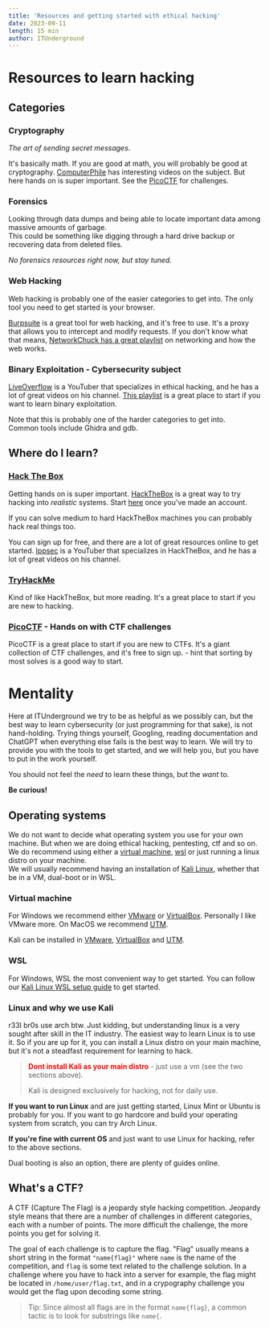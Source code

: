 ```yaml
---
title: 'Resources and getting started with ethical hacking'
date: 2023-09-11
length: 15 min
author: ITUnderground
---
```


# Resources to learn hacking

## Categories

### Cryptography

_The art of sending secret messages_.

It's basically math. If you are good at math, you will probably be good at cryptography. [ComputerPhile](https://www.youtube.com/@Computerphile) has interesting videos on the subject. But here hands on is super important. See the [PicoCTF](https://play.picoctf.org/) for challenges.

### Forensics

Looking through data dumps and being able to locate important data among massive amounts of garbage.  
This could be something like digging through a hard drive backup or recovering data from deleted files.

_No forensics resources right now, but stay tuned._

### Web Hacking

Web hacking is probably one of the easier categories to get into. The only tool you need to get started is your browser.

[Burpsuite](https://portswigger.net/burp) is a great tool for web hacking, and it's free to use. It's a proxy that allows you to intercept and modify requests. If you don't know what that means,
[NetworkChuck has a great playlist](https://www.youtube.com/watch?v=S7MNX_UD7vY&list=PLIhvC56v63IJVXv0GJcl9vO5Z6znCVb1P&pp=iAQB) on networking and how the web works.

### Binary Exploitation - Cybersecurity subject

[LiveOverflow](https://www.youtube.com/@LiveOverflow) is a YouTuber that specializes in ethical hacking, and he has a lot of great videos on his channel. [This playlist](https://www.youtube.com/watch?v=iyAyN3GFM7A&list=PLhixgUqwRTjxglIswKp9mpkfPNfHkzyeN&pp=iAQB) is a great place to start if you want to learn binary exploitation.

Note that this is probably one of the harder categories to get into.  
Common tools include Ghidra and gdb.

## Where do I learn?

### [Hack The Box](https://app.hackthebox.com/)

Getting hands on is super important. [HackTheBox](https://app.hackthebox.com/home) is a great way to try hacking into _realistic_ systems. Start [here](https://app.hackthebox.com/starting-point) once you've made an account.

If you can solve medium to hard HackTheBox machines you can probably hack real things too.

You can sign up for free, and there are a lot of great resources online to get started. [Ippsec](https://www.youtube.com/channel/UCa6eh7gCkpPo5XXUDfygQQA) is a YouTuber that specializes in HackTheBox, and he has a lot of great videos on his channel.

### [TryHackMe](https://tryhackme.com/)

Kind of like HackTheBox, but more reading. It's a great place to start if you are new to hacking.

### [PicoCTF](https://picoctf.org/#picogym) - Hands on with CTF challenges

PicoCTF is a great place to start if you are new to CTFs. It's a giant collection of CTF challenges, and it's free to sign up. - hint that sorting by most solves is a good way to start.

# Mentality

Here at ITUnderground we try to be as helpful as we possibly can, but the best way to learn cybersecurity (or just programming for that sake), is not hand-holding. Trying things yourself, Googling, reading documentation and ChatGPT when everything else fails is the best way to learn. We will try to provide you with the tools to get started, and we will help you, but you have to put in the work yourself.

You should not feel the _need_ to learn these things, but the _want_ to.

**Be curious!**

## Operating systems

We do not want to decide what operating system you use for your own machine. But when we are doing ethical hacking, pentesting, ctf and so on. We do recommend using either a [virtual machine](https://en.wikipedia.org/wiki/Virtual_machine), [wsl](/blog/setting-up-kali-windows) or just running a linux distro on your machine.  
We will usually recommend having an installation of [Kali Linux](https://www.kali.org/), whether that be in a VM, dual-boot or in WSL.

### Virtual machine

For Windows we recommend either [VMware](https://www.vmware.com/nordics.html) or [VirtualBox](https://www.virtualbox.org/). Personally I like VMware more.
On MacOS we recommend [UTM](https://mac.getutm.app/).

Kali can be installed in [VMware](https://www.kali.org/docs/virtualization/install-vmware-guest-vm/), [VirtualBox](https://www.kali.org/docs/virtualization/install-virtualbox-guest-vm/) and [UTM](https://docs.getutm.app/guides/kali/).

### WSL

For Windows, WSL the most convenient way to get started. You can follow our [Kali Linux WSL setup guide](/blog/setting-up-kali-windows) to get started.

### Linux and why we use Kali

r33l br0s use arch btw.
Just kidding, but understanding linux is a very sought after skill in the IT industry. The easiest way to learn Linux is to use it. So if you are up for it, you can install a Linux distro on your main machine, but it's not a steadfast requirement for learning to hack.

> <span style="color:red"><b>Dont install Kali as your main distro</b></span> - just use a vm (see the two sections above).
>
> Kali is designed exclusively for hacking, not for daily use.

**If you want to run Linux** and are just getting started, Linux Mint or Ubuntu is probably for you. If you want to go hardcore and build your operating system from scratch, you can try Arch Linux.

**If you're fine with current OS** and just want to use Linux for hacking, refer to the above sections.

Dual booting is also an option, there are plenty of guides online.

## What's a CTF?

A CTF (Capture The Flag) is a jeopardy style hacking competition. Jeopardy style means that there are a number of challenges in different categories, each with a number of points. The more difficult the challenge, the more points you get for solving it.

The goal of each challenge is to capture the flag. "Flag" usually means a short string in the format `"name{flag}"` where `name` is the name of the competition, and `flag` is some text related to the challenge solution.
In a challenge where you have to hack into a server for example, the flag might be located in `/home/user/flag.txt`, and in a crypography challenge you would get the flag upon decoding some string.

> Tip: Since almost all flags are in the format `name{flag}`, a common tactic is to look for substrings like `name{`.
